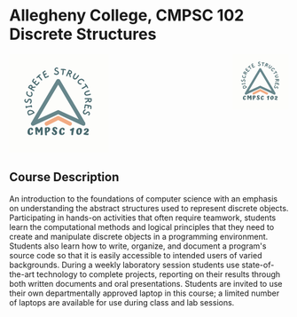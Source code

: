 # Allegheny College, CMPSC 102 Discrete Structures

<img alt="Logo" align="right" src="https://github.com/allegheny-college-cmpsc-102-Spring-2025/classDocs/blob/main/graphics/logo_1.png" width="20%" />

![logo](https://github.com/allegheny-college-cmpsc-102-Spring-2025/classDocs/blob/main/graphics/logo_1.png)

## Course Description
An introduction to the foundations of computer science with an emphasis on understanding the abstract structures used to represent discrete objects. Participating in hands-on activities that often require teamwork, students learn the computational methods and logical principles that they need to create and manipulate discrete objects in a programming environment. Students also learn how to write, organize, and document a program's source code so that it is easily accessible to intended users of varied backgrounds. During a weekly laboratory session students use state-of-the-art technology to complete projects, reporting on their results through both written documents and oral presentations. Students are invited to use their own departmentally approved laptop in this course; a limited number of laptops are available for use during class and lab sessions.

